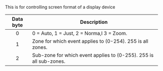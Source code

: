 This is for controlling screen format of a display device 

 | Data byte | Description                                                        | 
 | :---------: | -----------                                                        | 
 | 0         | 0 = Auto, 1 = Just, 2 = Norma,l 3 = Zoom.                          | 
 | 1         | Zone for which event applies to (0-254). 255 is all zones.         | 
 | 2         | Sub-zone for which event applies to (0-255). 255 is all sub-zones. | 
